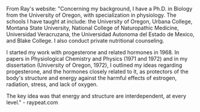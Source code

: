 From Ray's website: "Concerning my background, I have a Ph.D. in Biology from the University of Oregon, with specialization in physiology. The schools I have taught at include: the University of Oregon, Urbana College, Montana State University, National College of Naturopathic Medicine, Universidad Veracruzana, the Universidad Autonoma del Estado de Mexico, and Blake College. I also conduct private nutritional counseling.  

I started my work with progesterone and related hormones in 1968. In papers in Physiological Chemistry and Physics (1971 and 1972) and in my dissertation (University of Oregon, 1972), I outlined my ideas regarding progesterone, and the hormones closely related to it, as protectors of the body's structure and energy against the harmful effects of estrogen, radiation, stress, and lack of oxygen.  

The key idea was that energy and structure are interdependent, at every level." - raypeat.com